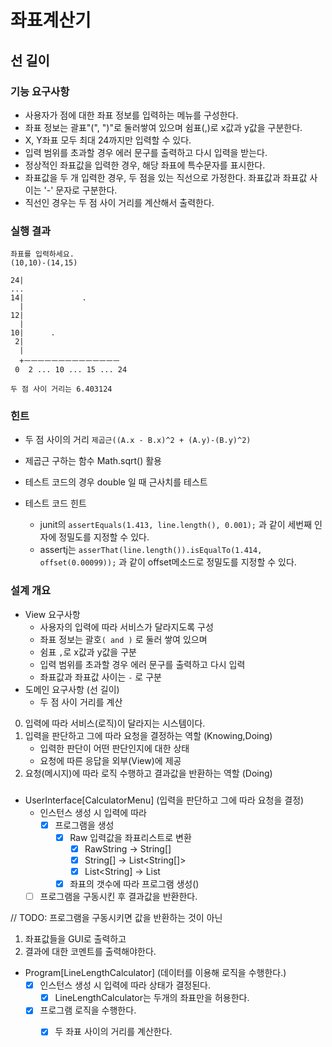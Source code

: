 # 좌표계산기

## 선 길이

### 기능 요구사항

- 사용자가 점에 대한 좌표 정보를 입력하는 메뉴를 구성한다.
- 좌표 정보는 괄표"(", ")"로 둘러쌓여 있으며 쉼표(,)로 x값과 y값을 구분한다.
- X, Y좌표 모두 최대 24까지만 입력할 수 있다.
- 입력 범위를 초과할 경우 에러 문구를 출력하고 다시 입력을 받는다.
- 정상적인 좌표값을 입력한 경우, 해당 좌표에 특수문자를 표시한다.
- 좌표값을 두 개 입력한 경우, 두 점을 있는 직선으로 가정한다.
  좌표값과 좌표값 사이는 '-' 문자로 구분한다.
- 직선인 경우는 두 점 사이 거리를 계산해서 출력한다.

### 실행 결과

```
좌표를 입력하세요.
(10,10)-(14,15)

24|
...
14|             .
  |
12|
  |
10|      .
 2|
  |
  +ㅡㅡㅡㅡㅡㅡㅡㅡㅡㅡㅡㅡㅡㅡ
 0  2 ... 10 ... 15 ... 24

두 점 사이 거리는 6.403124
```

### 힌트

- 두 점 사이의 거리 `제곱근((A.x - B.x)^2 + (A.y)-(B.y)^2)`
- 제곱근 구하는 함수 Math.sqrt() 활용
- 테스트 코드의 경우 double 일 때 근사치를 테스트

- 테스트 코드 힌트
    - junit의 `assertEquals(1.413, line.length(), 0.001);`
      과 같이 세번째 인자에 정밀도를 지정할 수 있다.
    - assertj는 `asserThat(line.length()).isEqualTo(1.414, offset(0.00099));`
      과 같이 offset메소드로 정밀도를 지정할 수 있다.

### 설계 개요

- View 요구사항
    - 사용자의 입력에 따라 서비스가 달라지도록 구성
    - 좌표 정보는 괄호`( and )` 로 둘러 쌓여 있으며
    - 쉼표 ` , `로 x값과 y값을 구분
    - 입력 범위를 초과할 경우 에러 문구를 출력하고 다시 입력
    - 좌표값과 좌표값 사이는 ` - ` 로 구분
- 도메인 요구사항 (선 길이)
    - 두 점 사이 거리를 계산

0. 입력에 따라 서비스(로직)이 달라지는 시스템이다.
1. 입력을 판단하고 그에 따라 요청을 결정하는 역할 (Knowing,Doing)
    - 입력한 판단이 어떤 판단인지에 대한 상태
    - 요청에 따른 응답을 외부(View)에 제공
2. 요청(메시지)에 따라 로직 수행하고 결과값을 반환하는 역할 (Doing)

###

- UserInterface[CalculatorMenu] (입력을 판단하고 그에 따라 요청을 결정)
    - 인스턴스 생성 시 입력에 따라 
      - [x] 프로그램을 생성 
        - [x] Raw 입력값을 좌표리스트로 변환
          - [x] RawString -> String[]
          - [x] String[] -> List<String[]>
          - [x] List<String] -> List<CoordinateSet>
        - [x] 좌표의 갯수에 따라 프로그램 생성()
    - [ ] 프로그램을 구동시킨 후 결과값을 반환한다.

// TODO: 
프로그램을 구동시키면 값을 반환하는 것이 아닌 
1. 좌표값들을 GUI로 출력하고 
2. 결과에 대한 코멘트를 출력해야한다. 

- Program[LineLengthCalculator] (데이터를 이용해 로직을 수행한다.)
    - [x] 인스턴스 생성 시 입력에 따라 상태가 결정된다.
      - [x] LineLengthCalculator는 두개의 좌표만을 허용한다.
    - [x] 프로그램 로직을 수행한다.
      - [x] 두 좌표 사이의 거리를 계산한다.
        
